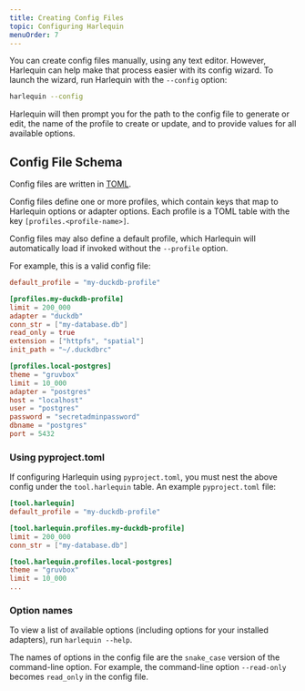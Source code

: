 ```yaml
---
title: Creating Config Files
topic: Configuring Harlequin
menuOrder: 7
---
```


<script>
    import wizard from "$lib/assets/docs/config-wizard.png"
    import Figure from "$lib/components/figure.svelte"
</script>

You can create config files manually, using any text editor. However, Harlequin can help make that process easier with its config wizard. To launch the wizard, run Harlequin with the `--config` option:

```bash
harlequin --config
```

Harlequin will then prompt you for the path to the config file to generate or edit, the name of the profile to create or update, and to provide values for all available options.

<Figure src={wizard} alt="Example of the config wizard." caption="Example of the config wizard."></Figure>

## Config File Schema

Config files are written in [TOML](https://toml.io/en/).

Config files define one or more profiles, which contain keys that map to Harlequin options or adapter options. Each profile is a TOML table with the key `[profiles.<profile-name>]`.

Config files may also define a default profile, which Harlequin will automatically load if invoked without the `--profile` option.

For example, this is a valid config file:

```toml
default_profile = "my-duckdb-profile"

[profiles.my-duckdb-profile]
limit = 200_000
adapter = "duckdb"
conn_str = ["my-database.db"]
read_only = true
extension = ["httpfs", "spatial"]
init_path = "~/.duckdbrc"

[profiles.local-postgres]
theme = "gruvbox"
limit = 10_000
adapter = "postgres"
host = "localhost"
user = "postgres"
password = "secretadminpassword"
dbname = "postgres"
port = 5432
```

### Using pyproject.toml

If configuring Harlequin using `pyproject.toml`, you must nest the above config under the `tool.harlequin` table. An example `pyproject.toml` file:

```toml
[tool.harlequin]
default_profile = "my-duckdb-profile"

[tool.harlequin.profiles.my-duckdb-profile]
limit = 200_000
conn_str = ["my-database.db"]

[tool.harlequin.profiles.local-postgres]
theme = "gruvbox"
limit = 10_000
...
```

### Option names

To view a list of available options (including options for your installed adapters), run `harlequin --help`.

The names of options in the config file are the `snake_case` version of the command-line option. For example, the command-line option `--read-only` becomes `read_only` in the config file.
